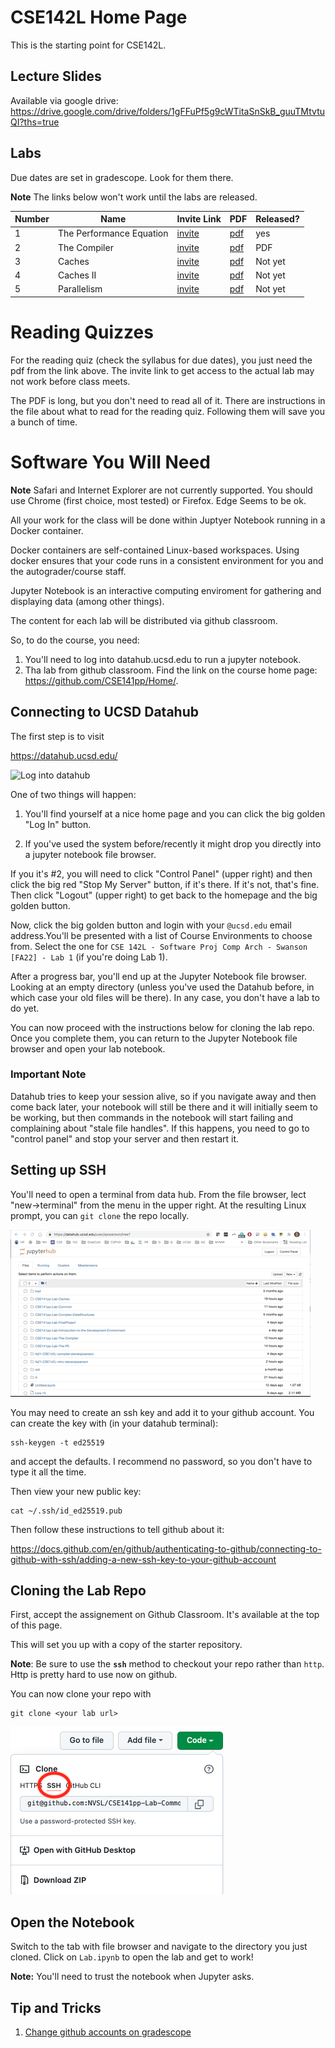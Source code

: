 # CSE142L Home Page

This is the starting point for CSE142L.

## Lecture Slides

Available via google drive: https://drive.google.com/drive/folders/1gFFuPf5g9cWTitaSnSkB_guuTMtvtuQI?ths=true

## Labs

Due dates are set in gradescope.  Look for them there.

**Note** The links below won't work until the labs are released.

|Number | Name | Invite Link | PDF | Released? |
|-------|------|-------------|-----|-----------|
| 1  | The Performance Equation | [invite](https://classroom.github.com/a/zW7ZfuFB) |  [pdf](https://raw.githubusercontent.com/CSE142/Home/master/pdfs/Lab_1.pdf) | yes | 
| 2  | The Compiler | [invite]() | [pdf](https://raw.githubusercontent.com/CSE142/Home/master/pdfs/Lab_2.pdf)| PDF | 
| 3  | Caches | [invite]() | [pdf]() |Not yet |
| 4  | Caches II | [invite]() |  [pdf]()|  Not yet |
| 5  | Parallelism  | [invite]() | [pdf]()|Not yet |


# Reading Quizzes

For the reading quiz (check the syllabus for due dates), you just need the pdf from the link above.  The invite link to get access to the actual lab may not work before class meets.

The PDF is long, but you don't need to read all of it.  There are instructions in the file about what to read for the reading quiz.  Following them will save you a bunch of time.

# Software You Will Need

**Note** Safari and Internet Explorer are not currently supported.  You should use Chrome
(first choice, most tested) or Firefox.  Edge Seems to be ok.

All your work for the class will be done within Juptyer Notebook running in a Docker container.

Docker containers are self-contained Linux-based workspaces.  Using docker
ensures that your code runs in a consistent environment for you and the
autograder/course staff.

Jupyter Notebook is an interactive computing enviroment for gathering and
displaying data (among other things).

The content for each lab will be distributed via github classroom.

So, to do the course, you need:

1. You'll need to log into datahub.ucsd.edu to run a jupyter notebook. 
2. Tha lab from github classroom.  Find the link on the course home page: https://github.com/CSE141pp/Home/.

## Connecting to UCSD Datahub

The first step is to visit

https://datahub.ucsd.edu/ 

![Log into datahub](images/log-into-datahub.gif)

One of two things will happen:

1. You'll find yourself at a nice home page and you can click the big golden "Log In" button. 

2. If you've used the system before/recently it might drop you directly into a jupyter notebook file browser.

If you it's #2, you will need to click "Control Panel" (upper right) and then
click the big red "Stop My Server" button, if it's there.  If it's not, that's
fine.  Then click "Logout" (upper right) to get back to the homepage and the
big golden button.

Now, click the big golden button and login with your `@ucsd.edu` email address.You'll be presented with a list of Course Environments to choose from.  Select the one for `CSE 142L - Software Proj Comp Arch - Swanson [FA22] - Lab 1` (if you're doing Lab 1).

After a progress bar, you'll end up at the Jupyter Notebook file browser.
Looking at an empty directory (unless you've used the Datahub before, in which
case your old files will be there).  In any case, you don't have a lab to do
yet.

You can now proceed with the instructions below for cloning the lab repo.  Once
you complete them, you can return to the Jupyter Notebook file browser and open
your lab notebook.

### Important Note

Datahub tries to keep your session alive, so if you navigate away and then come
back later, your notebook will still be there and it will initially seem to be
working, but then commands in the notebook will start failing and complaining
about "stale file handles". If this happens, you need to go to "control panel"
and stop your server and then restart it.

## Setting up SSH

You'll need to open a terminal from data hub.  From the file browser, lect "new->terminal" from the menu in the upper right.
At the resulting Linux prompt, you can `git clone` the repo locally.

![Log into datahub](images/open-terminal-short.gif)

You may need to create an ssh key and add it to your github account.  You can create the key with (in your datahub terminal):

```
ssh-keygen -t ed25519 
```

and accept the defaults.  I recommend no password, so you don't have to type it all the time.

Then view your new public key:

```
cat ~/.ssh/id_ed25519.pub
```

Then follow these instructions to tell github about it:

https://docs.github.com/en/github/authenticating-to-github/connecting-to-github-with-ssh/adding-a-new-ssh-key-to-your-github-account

## Cloning the Lab Repo

First, accept the assignement on Github Classroom.  It's available at the top of this page.

This will set you up with a copy of the starter repository.

**Note**: Be sure to use the **`ssh`** method to checkout your repo rather than `http`.  Http is pretty hard to use now on github.

You can now clone your repo with 

```
git clone <your lab url>
```

![clone with ssh](images/clone-with-ssh.png)

## Open the Notebook

Switch to the tab with file browser and navigate to the directory you just cloned.   Click on `Lab.ipynb` to open the lab and get to work!

**Note:** You'll need to trust the notebook when Jupyter asks.


## Tip and Tricks

1. [Change github accounts on gradescope](use-a-different-github-account.md)


